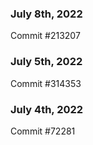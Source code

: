 ### July 8th, 2022

Commit #213207

### July 5th, 2022

Commit #314353


### July 4th, 2022

Commit #72281
